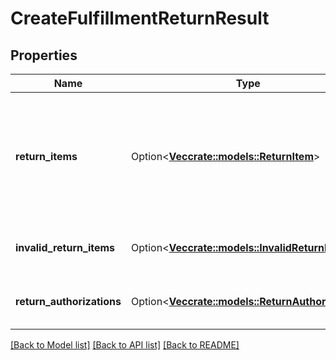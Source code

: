 # CreateFulfillmentReturnResult

## Properties

Name | Type | Description | Notes
------------ | ------------- | ------------- | -------------
**return_items** | Option<[**Vec<crate::models::ReturnItem>**](ReturnItem.md)> | An array of items that Amazon accepted for return. Returns empty if no items were accepted for return. | [optional]
**invalid_return_items** | Option<[**Vec<crate::models::InvalidReturnItem>**](InvalidReturnItem.md)> | An array of invalid return item information. | [optional]
**return_authorizations** | Option<[**Vec<crate::models::ReturnAuthorization>**](ReturnAuthorization.md)> | An array of return authorization information. | [optional]

[[Back to Model list]](../README.md#documentation-for-models) [[Back to API list]](../README.md#documentation-for-api-endpoints) [[Back to README]](../README.md)


